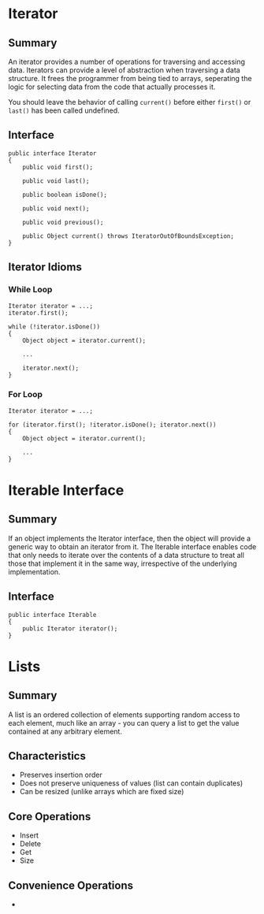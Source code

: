 # Iterator #
## Summary ##
An iterator provides a number of operations for traversing and accessing data. Iterators can provide a level of abstraction when traversing a data structure. It frees the programmer from being tied to arrays, seperating the logic for selecting data from the code that actually processes it.

You should leave the behavior of calling <code>current()</code> before either <code>first()</code> or <code>last()</code> has been called undefined.

## Interface ##
	public interface Iterator
	{
		public void first();

		public void last();

		public boolean isDone();

		public void next();

		public void previous();

		public Object current() throws IteratorOutOfBoundsException;
	}

## Iterator Idioms ##
### While Loop ###
	Iterator iterator = ...;
	iterator.first();

	while (!iterator.isDone())
	{
		Object object = iterator.current();

		...

		iterator.next();
	}
### For Loop ###
	Iterator iterator = ...;

	for (iterator.first(); !iterator.isDone(); iterator.next())
	{
		Object object = iterator.current();

		...
	}

# Iterable Interface #
## Summary ##
If an object implements the Iterator interface, then the object will provide a generic way to obtain an iterator from it. The Iterable interface enables code that only needs to iterate over the contents of a data structure to treat all those that implement it in the same way, irrespective of the underlying implementation.

## Interface ##
	public interface Iterable
	{
		public Iterator iterator();
	}

# Lists #
## Summary ##
A list is an ordered collection of elements supporting random access to each element, much like an array - you can query a list to get the value contained at any arbitrary element.

## Characteristics ##
*  Preserves insertion order
*  Does not preserve uniqueness of values (list can contain duplicates)
*  Can be resized (unlike arrays which are fixed size)

## Core Operations ##
*  Insert
*  Delete
*  Get
*  Size

## Convenience Operations ##
* 